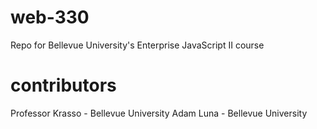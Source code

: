 # web-330
Repo for Bellevue University's Enterprise JavaScript II course

# contributors
Professor Krasso - Bellevue University
Adam Luna - Bellevue University